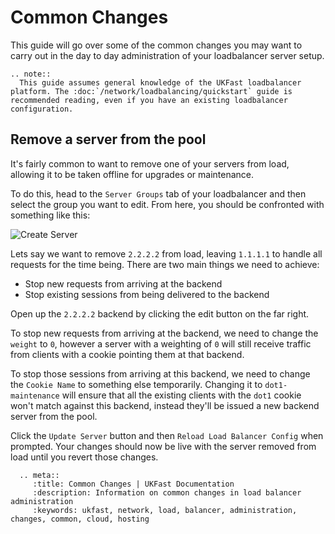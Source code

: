 # Common Changes

This guide will go over some of the common changes you may want to carry out in the day to day administration of your loadbalancer server setup.

```eval_rst
.. note::
  This guide assumes general knowledge of the UKFast loadbalancer platform. The :doc:`/network/loadbalancing/quickstart` guide is recommended reading, even if you have an existing loadbalancer configuration.
```

## Remove a server from the pool

It's fairly common to want to remove one of your servers from load, allowing it to be taken offline for upgrades or maintenance.

To do this, head to the `Server Groups` tab of your loadbalancer and then select the group you want to edit. From here, you should be confronted with something like this:

![Create Server](files/filled_create_server.png)

Lets say we want to remove `2.2.2.2` from load, leaving `1.1.1.1` to handle all requests for the time being. There are two main things we need to achieve:

* Stop new requests from arriving at the backend
* Stop existing sessions from being delivered to the backend

Open up the `2.2.2.2` backend by clicking the edit button on the far right.

To stop new requests from arriving at the backend, we need to change the `weight` to `0`, however a server with a weighting of `0` will still receive traffic from clients with a cookie pointing them at that backend.

To stop those sessions from arriving at this backend, we need to change the `Cookie Name` to something else temporarily. Changing it to `dot1-maintenance` will ensure that all the existing clients with the `dot1` cookie won't match against this backend, instead they'll be issued a new backend server from the pool.

Click the `Update Server` button and then `Reload Load Balancer Config` when prompted. Your changes should now be live with the server removed from load until you revert those changes.

```eval_rst
  .. meta::
     :title: Common Changes | UKFast Documentation
     :description: Information on common changes in load balancer administration
     :keywords: ukfast, network, load, balancer, administration, changes, common, cloud, hosting

